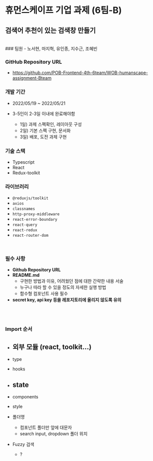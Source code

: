 # 휴먼스케이프 기업 과제 (6팀-B)
## 검색어 추천이 있는 검색창 만들기

<br>
### 팀원
- 노서현, 마지혁, 유인종, 지수근, 조혜빈

### GitHub Repository URL
- https://github.com/POB-Frontend-4th-6team/WOB-humanscape-assignment-Bteam
### 개발 기간
- 2022/05/19 ~ 2022/05/21

- 3-5인이 2-3일 이내에 완료해야함
  - 1일) 과제 스펙확인, 레이아웃 구성
  - 2일) 기본 스펙 구현, 문서화
  - 3일) 배포, 도전 과제 구현


### 기술 스택
- Typescript
- React
- Redux-toolkit

### 라이브러리
- `@reduxjs/toolkit`
- `axios`
- `classnames`
- `http-proxy-middleware`
- `react-error-boundary`
- `react-query`
- `react-redux`
- `react-router-dom`

<br>

### 필수 사항
- **Github Repository URL**
- **README.md**
    - 구현한 방법과 이유, 어려웠던 점에 대한 간략한 내용 서술
    - 누구나 따라 할 수 있을 정도의 자세한 실행 방법
    - 함수형 컴포넌트 사용 필수
- **secret key, api key 등을 레포지토리에 올리지 않도록 유의**



<br><br>


### Import 순서
 - 외부 모듈 (react, toolkit...)
   - 

 - type
 - hooks
 - state
   -

  - components
  - style

- 폴더명
  - 컴포넌트 폴더만 앞에 대문자
  - search input, dropdown 폴더 위치

- Fuzzy 검색
  - ?
